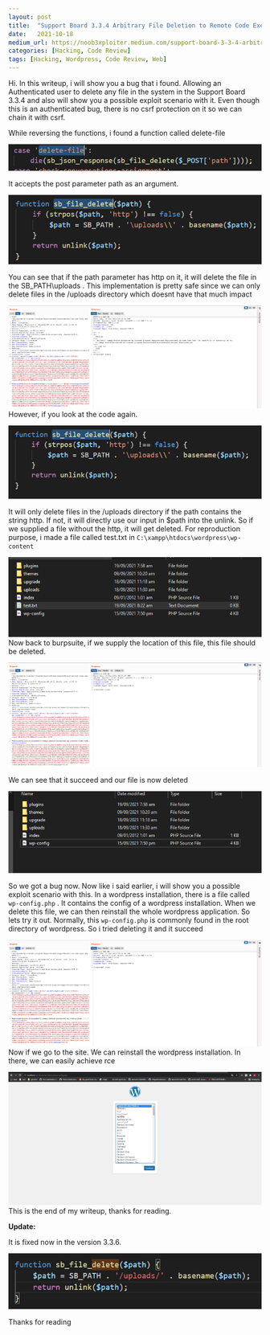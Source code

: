 ```yaml
---
layout:	post
title:	"Support Board 3.3.4 Arbitrary File Deletion to Remote Code Execution"
date:	2021-10-18
medium_url: https://noob3xploiter.medium.com/support-board-3-3-4-arbitrary-file-deletion-to-remote-code-execution-da4c45b45c83
categories: [Hacking, Code Review]
tags: [Hacking, Wordpress, Code Review, Web]
---
```



  Hi. In this writeup, i will show you a bug that i found. Allowing an Authenticated user to delete any file in the system in the Support Board 3.3.4 and also will show you a possible exploit scenario with it. Even though this is an authenticated bug, there is no csrf protection on it so we can chain it with csrf.

While reversing the functions, i found a function called delete-file

![](/img/1*LjVNhye2PiZY5VZO6i_RPQ.png)

It accepts the post parameter path as an argument.

![](/img/1*h5tHgXyz8xok-DygeznovA.png)

You can see that if the path parameter has http on it, it will delete the file in the SB\_PATH\uploads . This implementation is pretty safe since we can only delete files in the /uploads directory which doesnt have that much impact

![](/img/1*g_MdK5uwV53Cg-ehdvFw9g.png)However, if you look at the code again.

![](/img/1*WA9l7oi-yT2L6TMkpFgbbg.png)

It will only delete files in the /uploads directory if the path contains the string http. If not, it will directly use our input in $path into the unlink. So if we supplied a file without the http, it will get deleted. For reproduction purpose, i made a file called test.txt in `C:\xampp\htdocs\wordpress\wp-content`

![](/img/1*eMS_pBtM2f6ejJHAQ82hPA.png)Now back to burpsuite, if we supply the location of this file, this file should be deleted.

![](/img/1*KCyx9XxO4XdeHjdSmVTWZg.png)

We can see that it succeed and our file is now deleted

![](/img/1*_N8j0J6MurQNvy0s2cKRQA.png)

So we got a bug now. Now like i said earlier, i will show you a possible exploit scenario with this. In a wordpress installation, there is a file called `wp-config.php` . It contains the config of a wordpress installation. When we delete this file, we can then reinstall the whole wordpress application. So lets try it out. Normally, this `wp-config.php` is commonly found in the root directory of wordpress. So i tried deleting it and it succeed

![](/img/1*ysaQqRFOHqckX1hZnOu16w.png)Now if we go to the site. We can reinstall the wordpress installation. In there, we can easily achieve rce

![](/img/1*7qnTFndidibiN2_GeWeL-g.png)This is the end of my writeup, thanks for reading.

**Update:**

It is fixed now in the version 3.3.6.

![](/img/1*CLs6APmDMLk8gd5oMY6YoQ.png)

Thanks for reading

  